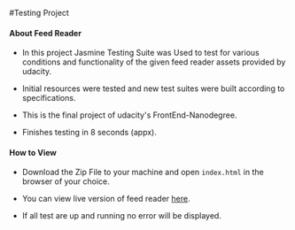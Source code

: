 #Testing Project

#### About Feed Reader

* In this project Jasmine Testing Suite was Used to test for various conditions and functionality of the given feed reader assets provided by udacity.

* Initial resources were tested and new test suites were built according to specifications.

* This is the final project of udacity's FrontEnd-Nanodegree.

* Finishes testing in 8 seconds (appx).

#### How to View

* Download the Zip File to your machine and open `index.html` in the browser of your choice.

* You can view live version of feed reader [here](http://sagarchoudhary96.github.io/Feed-Reader/).

* If all test are up and running no error will be displayed.
